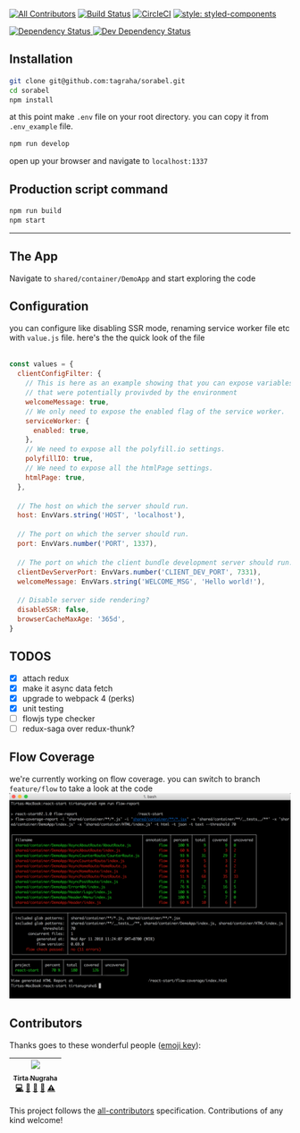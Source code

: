 [![All Contributors](https://img.shields.io/badge/all_contributors-1-orange.svg?style=flat-square)](#contributors)
[![Build Status](https://travis-ci.org/tagraha/sorabel.svg?branch=master)](https://travis-ci.org/tagraha/sorabel)
[![CircleCI](https://circleci.com/gh/tagraha/sorabel.svg?style=svg)](https://circleci.com/gh/tagraha/sorabel)
[![style: styled-components](https://img.shields.io/badge/style-%F0%9F%92%85%20styled--components-orange.svg?colorB=daa357&colorA=db748e)](https://github.com/styled-components/styled-components)

<a 
target="_blank"
href="https://david-dm.org/tagraha/sorabel">
  <img src="https://david-dm.org/tagraha/sorabel.svg" alt="Dependency Status" />
</a>
<a 
target="_blank"
href="https://david-dm.org/tagraha/sorabel?type=dev">
  <img src="https://david-dm.org/tagraha/sorabel/dev-status.svg" alt="Dev Dependency Status" />
</a>

Installation
------------
```bash
git clone git@github.com:tagraha/sorabel.git
cd sorabel
npm install
```

at this point make `.env` file on your root directory. you can copy it from `.env_example` file.

```bash
npm run develop
```

open up your browser and navigate to `localhost:1337`

Production script command
-------------------------
```bash
npm run build
npm start
```

-------------

The App
-------
Navigate to `shared/container/DemoApp` and start exploring the code

Configuration
-------------
you can configure like disabling SSR mode, renaming service worker file etc with `value.js` file. here's the the quick look of the file

```javascript

const values = {
  clientConfigFilter: {
    // This is here as an example showing that you can expose variables
    // that were potentially provivded by the environment
    welcomeMessage: true,
    // We only need to expose the enabled flag of the service worker.
    serviceWorker: {
      enabled: true,
    },
    // We need to expose all the polyfill.io settings.
    polyfillIO: true,
    // We need to expose all the htmlPage settings.
    htmlPage: true,
  },

  // The host on which the server should run.
  host: EnvVars.string('HOST', 'localhost'),

  // The port on which the server should run.
  port: EnvVars.number('PORT', 1337),

  // The port on which the client bundle development server should run.
  clientDevServerPort: EnvVars.number('CLIENT_DEV_PORT', 7331),
  welcomeMessage: EnvVars.string('WELCOME_MSG', 'Hello world!'),

  // Disable server side rendering?
  disableSSR: false,
  browserCacheMaxAge: '365d',
}
```

TODOS
-----
- [x] attach redux
- [x] make it async data fetch
- [x] upgrade to webpack 4 (perks)
- [x] unit testing
- [ ] flowjs type checker
- [ ] redux-saga over redux-thunk?

Flow Coverage
-------------
we're currently working on flow coverage. you can switch to branch `feature/flow` to take a look at the code
![flow-coverage](https://raw.githubusercontent.com/tagraha/sorabel/master/flow-coverage.png)


## Contributors

Thanks goes to these wonderful people ([emoji key](https://github.com/kentcdodds/all-contributors#emoji-key)):

<!-- ALL-CONTRIBUTORS-LIST:START - Do not remove or modify this section -->
<!-- prettier-ignore -->
| [<img src="https://avatars0.githubusercontent.com/u/3034375?v=4" width="100px;"/><br /><sub><b>Tirta Nugraha</b></sub>](http://www.betotally.com/)<br />[💻](https://github.com/tagraha/sorabel/commits?author=tagraha "Code") [📖](https://github.com/tagraha/sorabel/commits?author=tagraha "Documentation") [🔌](#plugin-tagraha "Plugin/utility libraries") [👀](#review-tagraha "Reviewed Pull Requests") [⚠️](https://github.com/tagraha/sorabel/commits?author=tagraha "Tests") |
| :---: |
<!-- ALL-CONTRIBUTORS-LIST:END -->

This project follows the [all-contributors](https://github.com/kentcdodds/all-contributors) specification. Contributions of any kind welcome!

